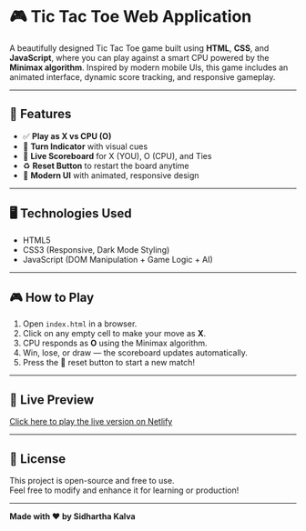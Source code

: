 # 🎮 Tic Tac Toe Web Application

A beautifully designed Tic Tac Toe game built using **HTML**, **CSS**, and **JavaScript**, where you can play against a smart CPU powered by the **Minimax algorithm**. Inspired by modern mobile UIs, this game includes an animated interface, dynamic score tracking, and responsive gameplay.

---

## 🚀 Features

- ✅ **Play as X vs CPU (O)**
- 🎯 **Turn Indicator** with visual cues
- 🧮 **Live Scoreboard** for X (YOU), O (CPU), and Ties
- ♻️ **Reset Button** to restart the board anytime
- 🎨 **Modern UI** with animated, responsive design

---

## 🖥️ Technologies Used

- HTML5
- CSS3 (Responsive, Dark Mode Styling)
- JavaScript (DOM Manipulation + Game Logic + AI)

---

## 🎮 How to Play

1. Open `index.html` in a browser.
2. Click on any empty cell to make your move as **X**.
3. CPU responds as **O** using the Minimax algorithm.
4. Win, lose, or draw — the scoreboard updates automatically.
5. Press the 🔁 reset button to start a new match!

---

## 🔗 Live Preview

[Click here to play the live version on Netlify](https://your-netlify-url.netlify.app)

---

## 📜 License

This project is open-source and free to use.  
Feel free to modify and enhance it for learning or production!

---

**Made with ❤️ by Sidhartha Kalva**





